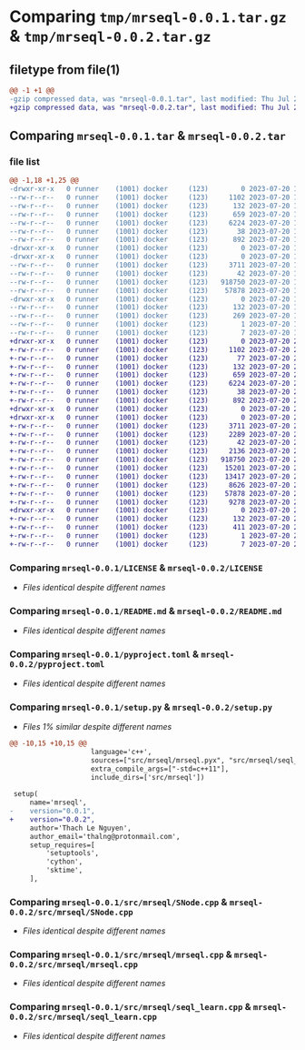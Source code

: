 # Comparing `tmp/mrseql-0.0.1.tar.gz` & `tmp/mrseql-0.0.2.tar.gz`

## filetype from file(1)

```diff
@@ -1 +1 @@
-gzip compressed data, was "mrseql-0.0.1.tar", last modified: Thu Jul 20 12:11:11 2023, max compression
+gzip compressed data, was "mrseql-0.0.2.tar", last modified: Thu Jul 20 22:05:07 2023, max compression
```

## Comparing `mrseql-0.0.1.tar` & `mrseql-0.0.2.tar`

### file list

```diff
@@ -1,18 +1,25 @@
-drwxr-xr-x   0 runner    (1001) docker     (123)        0 2023-07-20 12:11:11.431764 mrseql-0.0.1/
--rw-r--r--   0 runner    (1001) docker     (123)     1102 2023-07-20 12:10:30.000000 mrseql-0.0.1/LICENSE
--rw-r--r--   0 runner    (1001) docker     (123)      132 2023-07-20 12:11:11.431764 mrseql-0.0.1/PKG-INFO
--rw-r--r--   0 runner    (1001) docker     (123)      659 2023-07-20 12:10:30.000000 mrseql-0.0.1/README.md
--rw-r--r--   0 runner    (1001) docker     (123)     6224 2023-07-20 12:10:30.000000 mrseql-0.0.1/pyproject.toml
--rw-r--r--   0 runner    (1001) docker     (123)       38 2023-07-20 12:11:11.431764 mrseql-0.0.1/setup.cfg
--rw-r--r--   0 runner    (1001) docker     (123)      892 2023-07-20 12:10:30.000000 mrseql-0.0.1/setup.py
-drwxr-xr-x   0 runner    (1001) docker     (123)        0 2023-07-20 12:11:11.431764 mrseql-0.0.1/src/
-drwxr-xr-x   0 runner    (1001) docker     (123)        0 2023-07-20 12:11:11.431764 mrseql-0.0.1/src/mrseql/
--rw-r--r--   0 runner    (1001) docker     (123)     3711 2023-07-20 12:10:30.000000 mrseql-0.0.1/src/mrseql/SNode.cpp
--rw-r--r--   0 runner    (1001) docker     (123)       42 2023-07-20 12:10:30.000000 mrseql-0.0.1/src/mrseql/__init__.py
--rw-r--r--   0 runner    (1001) docker     (123)   918750 2023-07-20 12:10:51.000000 mrseql-0.0.1/src/mrseql/mrseql.cpp
--rw-r--r--   0 runner    (1001) docker     (123)    57878 2023-07-20 12:10:30.000000 mrseql-0.0.1/src/mrseql/seql_learn.cpp
-drwxr-xr-x   0 runner    (1001) docker     (123)        0 2023-07-20 12:11:11.431764 mrseql-0.0.1/src/mrseql.egg-info/
--rw-r--r--   0 runner    (1001) docker     (123)      132 2023-07-20 12:11:11.000000 mrseql-0.0.1/src/mrseql.egg-info/PKG-INFO
--rw-r--r--   0 runner    (1001) docker     (123)      269 2023-07-20 12:11:11.000000 mrseql-0.0.1/src/mrseql.egg-info/SOURCES.txt
--rw-r--r--   0 runner    (1001) docker     (123)        1 2023-07-20 12:11:11.000000 mrseql-0.0.1/src/mrseql.egg-info/dependency_links.txt
--rw-r--r--   0 runner    (1001) docker     (123)        7 2023-07-20 12:11:11.000000 mrseql-0.0.1/src/mrseql.egg-info/top_level.txt
+drwxr-xr-x   0 runner    (1001) docker     (123)        0 2023-07-20 22:05:07.140429 mrseql-0.0.2/
+-rw-r--r--   0 runner    (1001) docker     (123)     1102 2023-07-20 22:04:36.000000 mrseql-0.0.2/LICENSE
+-rw-r--r--   0 runner    (1001) docker     (123)       77 2023-07-20 22:04:36.000000 mrseql-0.0.2/MANIFEST.in
+-rw-r--r--   0 runner    (1001) docker     (123)      132 2023-07-20 22:05:07.140429 mrseql-0.0.2/PKG-INFO
+-rw-r--r--   0 runner    (1001) docker     (123)      659 2023-07-20 22:04:36.000000 mrseql-0.0.2/README.md
+-rw-r--r--   0 runner    (1001) docker     (123)     6224 2023-07-20 22:04:36.000000 mrseql-0.0.2/pyproject.toml
+-rw-r--r--   0 runner    (1001) docker     (123)       38 2023-07-20 22:05:07.140429 mrseql-0.0.2/setup.cfg
+-rw-r--r--   0 runner    (1001) docker     (123)      892 2023-07-20 22:04:36.000000 mrseql-0.0.2/setup.py
+drwxr-xr-x   0 runner    (1001) docker     (123)        0 2023-07-20 22:05:07.136429 mrseql-0.0.2/src/
+drwxr-xr-x   0 runner    (1001) docker     (123)        0 2023-07-20 22:05:07.140429 mrseql-0.0.2/src/mrseql/
+-rw-r--r--   0 runner    (1001) docker     (123)     3711 2023-07-20 22:04:36.000000 mrseql-0.0.2/src/mrseql/SNode.cpp
+-rw-r--r--   0 runner    (1001) docker     (123)     2289 2023-07-20 22:04:36.000000 mrseql-0.0.2/src/mrseql/SNode.h
+-rw-r--r--   0 runner    (1001) docker     (123)       42 2023-07-20 22:04:36.000000 mrseql-0.0.2/src/mrseql/__init__.py
+-rw-r--r--   0 runner    (1001) docker     (123)     2136 2023-07-20 22:04:36.000000 mrseql-0.0.2/src/mrseql/common.h
+-rw-r--r--   0 runner    (1001) docker     (123)   918750 2023-07-20 22:04:48.000000 mrseql-0.0.2/src/mrseql/mrseql.cpp
+-rw-r--r--   0 runner    (1001) docker     (123)    15201 2023-07-20 22:04:36.000000 mrseql-0.0.2/src/mrseql/mrseql.pyx
+-rw-r--r--   0 runner    (1001) docker     (123)    13417 2023-07-20 22:04:36.000000 mrseql-0.0.2/src/mrseql/sax_converter.h
+-rw-r--r--   0 runner    (1001) docker     (123)     8626 2023-07-20 22:04:36.000000 mrseql-0.0.2/src/mrseql/seql.h
+-rw-r--r--   0 runner    (1001) docker     (123)    57878 2023-07-20 22:04:36.000000 mrseql-0.0.2/src/mrseql/seql_learn.cpp
+-rw-r--r--   0 runner    (1001) docker     (123)     9278 2023-07-20 22:04:36.000000 mrseql-0.0.2/src/mrseql/seql_learn.h
+drwxr-xr-x   0 runner    (1001) docker     (123)        0 2023-07-20 22:05:07.140429 mrseql-0.0.2/src/mrseql.egg-info/
+-rw-r--r--   0 runner    (1001) docker     (123)      132 2023-07-20 22:05:07.000000 mrseql-0.0.2/src/mrseql.egg-info/PKG-INFO
+-rw-r--r--   0 runner    (1001) docker     (123)      411 2023-07-20 22:05:07.000000 mrseql-0.0.2/src/mrseql.egg-info/SOURCES.txt
+-rw-r--r--   0 runner    (1001) docker     (123)        1 2023-07-20 22:05:07.000000 mrseql-0.0.2/src/mrseql.egg-info/dependency_links.txt
+-rw-r--r--   0 runner    (1001) docker     (123)        7 2023-07-20 22:05:07.000000 mrseql-0.0.2/src/mrseql.egg-info/top_level.txt
```

### Comparing `mrseql-0.0.1/LICENSE` & `mrseql-0.0.2/LICENSE`

 * *Files identical despite different names*

### Comparing `mrseql-0.0.1/README.md` & `mrseql-0.0.2/README.md`

 * *Files identical despite different names*

### Comparing `mrseql-0.0.1/pyproject.toml` & `mrseql-0.0.2/pyproject.toml`

 * *Files identical despite different names*

### Comparing `mrseql-0.0.1/setup.py` & `mrseql-0.0.2/setup.py`

 * *Files 1% similar despite different names*

```diff
@@ -10,15 +10,15 @@
                    language='c++',
                    sources=["src/mrseql/mrseql.pyx", "src/mrseql/seql_learn.cpp", "src/mrseql/SNode.cpp"],
                    extra_compile_args=["-std=c++11"],                   
                    include_dirs=['src/mrseql'])
 
 setup(
     name='mrseql',
-    version="0.0.1",
+    version="0.0.2",
     author='Thach Le Nguyen',
     author_email='thalng@protonmail.com',
     setup_requires=[
         'setuptools',  
         'cython',
         'sktime',
     ],
```

### Comparing `mrseql-0.0.1/src/mrseql/SNode.cpp` & `mrseql-0.0.2/src/mrseql/SNode.cpp`

 * *Files identical despite different names*

### Comparing `mrseql-0.0.1/src/mrseql/mrseql.cpp` & `mrseql-0.0.2/src/mrseql/mrseql.cpp`

 * *Files identical despite different names*

### Comparing `mrseql-0.0.1/src/mrseql/seql_learn.cpp` & `mrseql-0.0.2/src/mrseql/seql_learn.cpp`

 * *Files identical despite different names*

